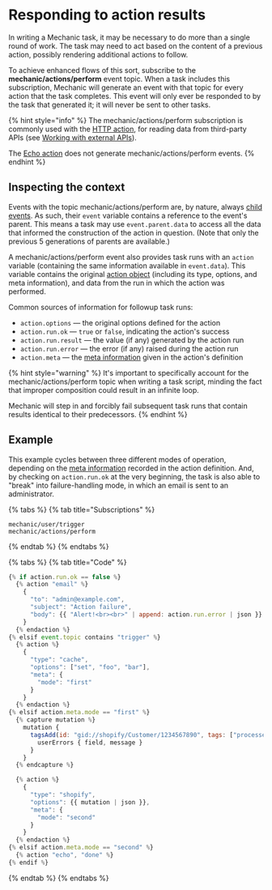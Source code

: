 # Responding to action results

In writing a Mechanic task, it may be necessary to do more than a single round of work. The task may need to act based on the content of a previous action, possibly rendering additional actions to follow.

To achieve enhanced flows of this sort, subscribe to the **mechanic/actions/perform** event topic. When a task includes this subscription, Mechanic will generate an event with that topic for every action that the task completes. This event will only ever be responded to by the task that generated it; it will never be sent to other tasks.

{% hint style="info" %}
The mechanic/actions/perform subscription is commonly used with the [HTTP action](../core/actions/http.md), for reading data from third-party APIs \(see [Working with external APIs](working-with-external-apis.md)\).

The [Echo action](../core/actions/echo.md) does not generate mechanic/actions/perform events.
{% endhint %}

## Inspecting the context

Events with the topic mechanic/actions/perform are, by nature, always [child events](../core/events/parent-and-child-events.md). As such, their `event` variable contains a reference to the event's parent. This means a task may use `event.parent.data` to access all the data that informed the construction of the action in question. \(Note that only the previous 5 generations of parents are available.\)

A mechanic/actions/perform event also provides task runs with an `action` variable \(containing the same information available in `event.data`\). This variable contains the original [action object](../core/tasks/code/action-objects.md) \(including its type, options, and meta information\), and data from the run in which the action was performed.

Common sources of information for followup task runs:

* `action.options` — the original options defined for the action
* `action.run.ok` — `true` or `false`, indicating the action's success
* `action.run.result` — the value \(if any\) generated by the action run
* `action.run.error` — the error \(if any\) raised during the action run
* `action.meta` — the [meta information](../core/tasks/code/action-objects.md#meta) given in the action's definition

{% hint style="warning" %}
It's important to specifically account for the mechanic/actions/perform topic when writing a task script, minding the fact that improper composition could result in an infinite loop.

Mechanic will step in and forcibly fail subsequent task runs that contain results identical to their predecessors.
{% endhint %}

## Example

This example cycles between three different modes of operation, depending on the [meta information](../core/tasks/code/action-objects.md#meta) recorded in the action definition. And, by checking on `action.run.ok` at the very beginning, the task is also able to "break" into failure-handling mode, in which an email is sent to an administrator.

{% tabs %}
{% tab title="Subscriptions" %}
```text
mechanic/user/trigger
mechanic/actions/perform
```
{% endtab %}
{% endtabs %}

{% tabs %}
{% tab title="Code" %}
```javascript
{% if action.run.ok == false %}
  {% action "email" %}
    {
      "to": "admin@example.com",
      "subject": "Action failure",
      "body": {{ "Alert!<br><br>" | append: action.run.error | json }}
    }
  {% endaction %}
{% elsif event.topic contains "trigger" %}
  {% action %}
    {
      "type": "cache",
      "options": ["set", "foo", "bar"],
      "meta": {
        "mode": "first"
      }
    }
  {% endaction %}
{% elsif action.meta.mode == "first" %}
  {% capture mutation %}
    mutation {
      tagsAdd(id: "gid://shopify/Customer/1234567890", tags: ["processed"]) {
        userErrors { field, message }
      }
    }
  {% endcapture %}

  {% action %}
    {
      "type": "shopify",
      "options": {{ mutation | json }},
      "meta": {
        "mode": "second"
      }
    }
  {% endaction %}
{% elsif action.meta.mode == "second" %}
  {% action "echo", "done" %}
{% endif %}
```
{% endtab %}
{% endtabs %}


